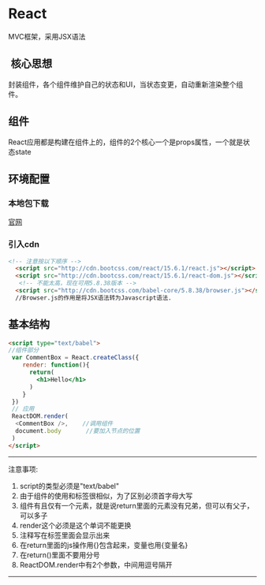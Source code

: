 # React

MVC框架，采用JSX语法

##  核心思想

封装组件，各个组件维护自己的状态和UI，当状态变更，自动重新渲染整个组件。

## 组件

React应用都是构建在组件上的，组件的2个核心一个是props属性，一个就是状态state



## 环境配置

### 本地包下载

[官网](https://facebook.github.io/react/docs/installation.html)

### 引入cdn

```html
<!-- 注意按以下顺序 -->
  <script src="http://cdn.bootcss.com/react/15.6.1/react.js"></script>      // react核心库
  <script src="http://cdn.bootcss.com/react/15.6.1/react-dom.js"></script>   //Dom操作
   <!-- 不能太高，现在可用5.8.38版本 -->
  <script src="http://cdn.bootcss.com/babel-core/5.8.38/browser.js"></script>   
  //Browser.js的作用是将JSX语法转为Javascript语法.
```

## 基本结构

```html
<script type="text/babel">
//组件部分
 var CommentBox = React.createClass({
    render: function(){
      return(
        <h1>Hello</h1>
      )
    }
 })
 // 应用
 ReactDOM.render(
  <CommentBox />,    //调用组件
  document.body       //要加入节点的位置
 )
</script> 
```
*****
注意事项:

1. script的类型必须是"text/babel"
1. 由于组件的使用和标签很相似，为了区别必须首字母大写
1. 组件有且仅有一个元素，就是说return里面的元素没有兄弟，但可以有父子，可以多子
1. render这个必须是这个单词不能更换
1. 注释写在标签里面会显示出来
1. 在return里面的js操作用{}包含起来，变量也用{变量名}
1. 在return()里面不要用分号
1.  ReactDOM.render中有2个参数，中间用逗号隔开
*****
